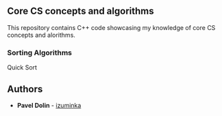 ## Core CS concepts and algorithms

This repository contains C++ code showcasing my knowledge of core CS concepts and alorithms.

### Sorting Algorithms

Quick Sort

## Authors

* **Pavel Dolin** - [izuminka](https://github.com/izuminka)
